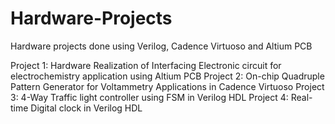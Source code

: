 # Hardware-Projects
Hardware projects done using Verilog, Cadence Virtuoso and Altium PCB

Project 1: Hardware Realization of Interfacing Electronic circuit for electrochemistry application using Altium PCB
Project 2: On-chip Quadruple Pattern Generator for Voltammetry Applications in Cadence Virtuoso
Project 3: 4-Way Traffic light controller using FSM in Verilog HDL
Project 4: Real-time Digital clock in Verilog HDL

